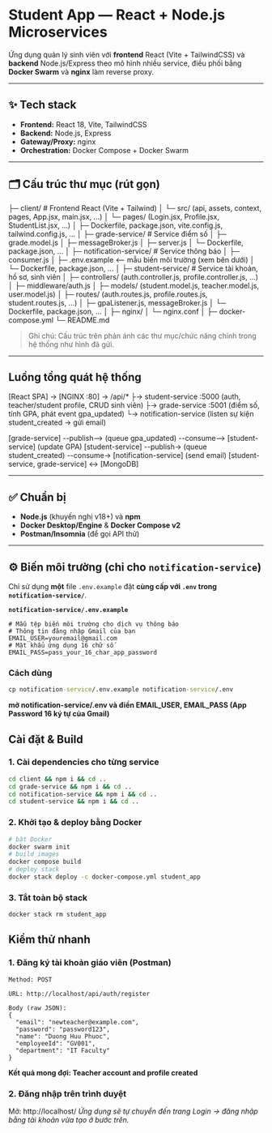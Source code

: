 # Student App — React + Node.js Microservices

Ứng dụng quản lý sinh viên với **frontend** React (Vite + TailwindCSS) và **backend** Node.js/Express theo mô hình nhiều service, điều phối bằng **Docker Swarm** và **nginx** làm reverse proxy.

---

## ✨ Tech stack

- **Frontend:** React 18, Vite, TailwindCSS  
- **Backend:** Node.js, Express  
- **Gateway/Proxy:** nginx  
- **Orchestration:** Docker Compose + Docker Swarm

---

## 🗂️ Cấu trúc thư mục (rút gọn)
├─ client/ # Frontend React (Vite + Tailwind)
│ └─ src/ (api, assets, context, pages, App.jsx, main.jsx, ...)
│ └─ pages/ (Login.jsx, Profile.jsx, StudentList.jsx, ...)
│ ├─ Dockerfile, package.json, vite.config.js, tailwind.config.js, ...
│
├─ grade-service/ # Service điểm số
│ ├─ grade.model.js
│ ├─ messageBroker.js
│ ├─ server.js
│ └─ Dockerfile, package.json, ...
│
├─ notification-service/ # Service thông báo
│ ├─ consumer.js
│ ├─ .env.example <-- mẫu biến môi trường (xem bên dưới)
│ └─ Dockerfile, package.json, ...
│
├─ student-service/ # Service tài khoản, hồ sơ, sinh viên
│ ├─ controllers/ (auth.controller.js, profile.controller.js, ...)
│ ├─ middleware/auth.js
│ ├─ models/ (student.model.js, teacher.model.js, user.model.js)
│ ├─ routes/ (auth.routes.js, profile.routes.js, student.routes.js, ...)
│ ├─ gpaListener.js, messageBroker.js
│ └─ Dockerfile, package.json, ...
│
├─ nginx/
│ └─ nginx.conf
│
├─ docker-compose.yml
└─ README.md

> Ghi chú: Cấu trúc trên phản ánh các thư mục/chức năng chính trong hệ thống như hình đã gửi.

---
## Luồng tổng quát hệ thống

[React SPA] → [NGINX :80] → /api/*
                       ├→ student-service :5000 (auth, teacher/student profile, CRUD sinh viên)
                       ├→ grade-service   :5001 (điểm số, tính GPA, phát event gpa_updated)
                       └→ notification-service (listen sự kiện student_created → gửi email)

[grade-service] --publish-->  (queue gpa_updated)  --consume--> [student-service] (update GPA)
[student-service] --publish-> (queue student_created) --consume-> [notification-service] (send email)
[student-service, grade-service] ↔ [MongoDB]


---

## ✅ Chuẩn bị

- **Node.js** (khuyến nghị v18+) và **npm**
- **Docker Desktop/Engine** & **Docker Compose v2**
- **Postman/Insomnia** (để gọi API thử)

---

## ⚙️ Biến môi trường (chỉ cho `notification-service`)

Chỉ sử dụng **một** file `.env.example` đặt **cùng cấp với `.env` trong `notification-service/`**.

**`notification-service/.env.example`**
```env
# Mẫu tệp biến môi trường cho dịch vụ thông báo
# Thông tin đăng nhập Gmail của bạn
EMAIL_USER=youremail@gmail.com
# Mật khẩu ứng dụng 16 chữ số
EMAIL_PASS=pass_your_16_char_app_password
```
### Cách dùng
```cmd
cp notification-service/.env.example notification-service/.env
```
**mở notification-service/.env và điền EMAIL_USER, EMAIL_PASS (App Password 16 ký tự của Gmail)**

## Cài đặt & Build
### 1. Cài dependencies cho từng service
```bash
cd client && npm i && cd ..
cd grade-service && npm i && cd ..
cd notification-service && npm i && cd ..
cd student-service && npm i && cd ..
```
### 2. Khởi tạo & deploy bằng Docker
```bash
# bật Docker
docker swarm init
# build images
docker compose build
# deploy stack
docker stack deploy -c docker-compose.yml student_app
```
### 3. Tắt toàn bộ stack
```bash
docker stack rm student_app
```

## Kiểm thử nhanh
### 1. Đăng ký tài khoản giáo viên (Postman)
``` POSTMAN
Method: POST

URL: http://localhost/api/auth/register

Body (raw JSON):
{
  "email": "newteacher@example.com",
  "password": "password123",
  "name": "Duong Huu Phuoc",
  "employeeId": "GV001",
  "department": "IT Faculty"
}
```
**Kết quả mong đợi: Teacher account and profile created**

### 2. Đăng nhập trên trình duyệt
Mở: http://localhost/
*Ứng dụng sẽ tự chuyển đến trang Login → đăng nhập bằng tài khoản vừa tạo ở bước trên.*
